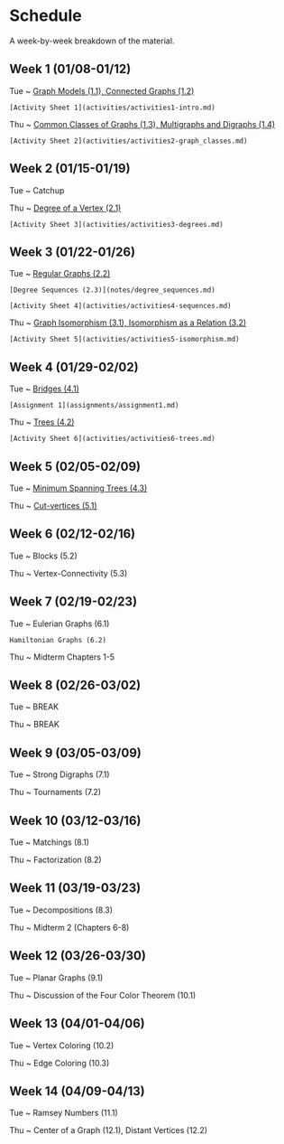 # Schedule

A week-by-week breakdown of the material.

## Week  1 (01/08-01/12)

Tue
  ~ [Graph Models (1.1), Connected Graphs (1.2)](notes/intro.md)

    [Activity Sheet 1](activities/activities1-intro.md)


Thu
  ~ [Common Classes of Graphs (1.3), Multigraphs and Digraphs (1.4)](notes/graph_classes.md)

    [Activity Sheet 2](activities/activities2-graph_classes.md)

## Week  2 (01/15-01/19)

Tue
  ~ Catchup

Thu
  ~ [Degree of a Vertex (2.1)](notes/degrees.md)

    [Activity Sheet 3](activities/activities3-degrees.md)

## Week  3 (01/22-01/26)

Tue
  ~ [Regular Graphs (2.2)](notes/degrees.md)

    [Degree Sequences (2.3)](notes/degree_sequences.md)

    [Activity Sheet 4](activities/activities4-sequences.md)

Thu
  ~ [Graph Isomorphism (3.1), Isomorphism as a Relation (3.2)](notes/graph_isomorphism.md)

    [Activity Sheet 5](activities/activities5-isomorphism.md)

## Week  4 (01/29-02/02)

Tue
  ~ [Bridges (4.1)](notes/bridges.md)

    [Assignment 1](assignments/assignment1.md)


Thu
  ~ [Trees (4.2)](notes/trees.md)

    [Activity Sheet 6](activities/activities6-trees.md)

## Week  5 (02/05-02/09)

Tue
  ~ [Minimum Spanning Trees (4.3)](notes/minimum_spanning_trees.md)

Thu
  ~ [Cut-vertices (5.1)](notes/cut_vertices.md)

## Week  6 (02/12-02/16)

Tue
  ~ Blocks (5.2)

Thu
  ~ Vertex-Connectivity (5.3)

## Week  7 (02/19-02/23)

Tue
  ~ Eulerian Graphs (6.1)

    Hamiltonian Graphs (6.2)

Thu
  ~ Midterm Chapters 1-5

## Week  8 (02/26-03/02)

Tue
  ~ BREAK

Thu
  ~ BREAK

## Week  9 (03/05-03/09)

Tue
  ~ Strong Digraphs (7.1)

Thu
  ~ Tournaments (7.2)

## Week  10 (03/12-03/16)

Tue
  ~ Matchings (8.1)

Thu
  ~ Factorization (8.2)

## Week  11 (03/19-03/23)

Tue
  ~ Decompositions (8.3)

Thu
  ~ Midterm 2 (Chapters 6-8)

## Week  12 (03/26-03/30)

Tue
  ~ Planar Graphs (9.1)

Thu
  ~ Discussion of the Four Color Theorem (10.1)

## Week  13 (04/01-04/06)

Tue
  ~ Vertex Coloring (10.2)

Thu
  ~ Edge Coloring (10.3)

## Week  14 (04/09-04/13)

Tue
  ~ Ramsey Numbers (11.1)

Thu
  ~ Center of a Graph (12.1), Distant Vertices (12.2)
